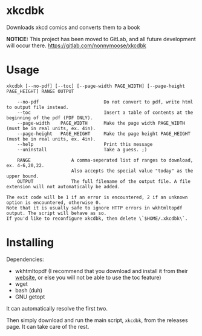 # xkcdbk
Downloads xkcd comics and converts them to a book

**NOTICE:** This project has been moved to GitLab, and all future development will occur there. https://gitlab.com/nonnymoose/xkcdbk

# Usage
    xkcdbk [--no-pdf] [--toc] [--page-width PAGE_WIDTH] [--page-height PAGE_HEIGHT] RANGE OUTPUT

		--no-pdf						Do not convert to pdf, write html to output file instead.
		--toc							Insert a table of contents at the beginning of the pdf (PDF ONLY).
		--page-width    PAGE_WIDTH		Make the page width PAGE_WIDTH (must be in real units, ex. 4in).
		--page-height   PAGE_HEIGHT		Make the page height PAGE_HEIGHT (must be in real units, ex. 4in).
		--help							Print this message
		--uninstall						Take a guess. ;)

    	RANGE			  	A comma-seperated list of ranges to download, ex. 4-6,20,22.
							Also accepts the special value "today" as the upper bound.
    	OUTPUT				The full filename of the output file. A file extension will not automatically be added.

	The exit code will be 1 if an error is encountered, 2 if an unknown option is encountered, otherwise 0.
	Note that it is usually safe to ignore HTTP errors in wkhtmltopdf output. The script will behave as so.
	If you'd like to reconfigure xkcdbk, then delete \`$HOME/.xkcdbk\`.

# Installing
Dependencies:
 - wkhtmltopdf (I recommend that you download and install it from their [website](http://wkhtmltopdf.org), or else you will not be able to use the toc feature)
 - wget
 - bash (duh)
 - GNU getopt
 
It can automatically resolve the first two.

Then simply download and run the main script, `xkcdbk`, from the releases page. It can take care of the rest.
